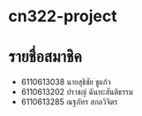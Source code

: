 # cn322-project

# รายชื่อสมาชิค

* 6110613038 นายสุธิชัย ชูแก้ว
* 6110613202 ปราชญ์ ฉันทะสันติธรรม
* 6110613285 ณฐภัทร สกลวิจิตร
